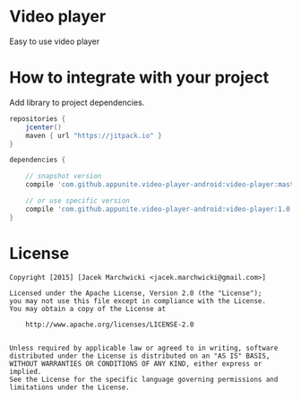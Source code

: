 # Video player

Easy to use video player

# How to integrate with your project

Add library to project dependencies.

```groovy
repositories {
    jcenter()
    maven { url "https://jitpack.io" }
}

dependencies {

    // snapshot version
    compile 'com.github.appunite.video-player-android:video-player:master-SNAPSHOT'

    // or use specific version
    compile 'com.github.appunite.video-player-android:video-player:1.0.0'
}
```


# License

    Copyright [2015] [Jacek Marchwicki <jacek.marchwicki@gmail.com>]

    Licensed under the Apache License, Version 2.0 (the "License");
    you may not use this file except in compliance with the License.
    You may obtain a copy of the License at

    	http://www.apache.org/licenses/LICENSE-2.0


    Unless required by applicable law or agreed to in writing, software
    distributed under the License is distributed on an "AS IS" BASIS,
    WITHOUT WARRANTIES OR CONDITIONS OF ANY KIND, either express or implied.
    See the License for the specific language governing permissions and
    limitations under the License.
